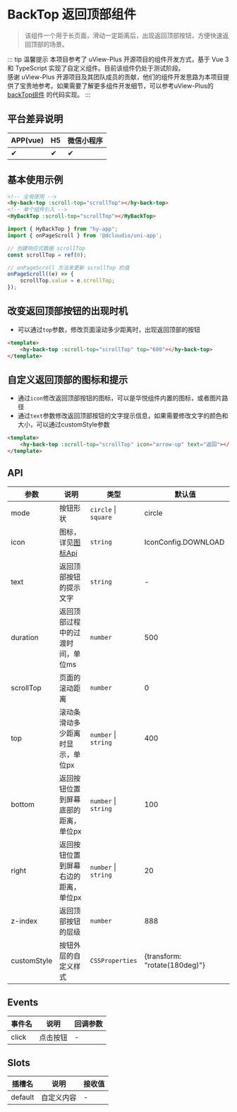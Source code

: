 # BackTop 返回顶部组件
> 该组件一个用于长页面，滑动一定距离后，出现返回顶部按钮，方便快速返回顶部的场景。

::: tip 温馨提示
本项目参考了 uView-Plus 开源项目的组件开发方式，基于 Vue 3 和 TypeScript 实现了自定义组件。目前该组件仍处于测试阶段。<br>
感谢 uView-Plus 开源项目及其团队成员的贡献，他们的组件开发思路为本项目提供了宝贵地参考。如果需要了解更多组件开发细节，可以参考uView-Plus的 [backTop组件](https://uiadmin.net/uview-plus/components/backTop.html) 的代码实现。
:::

## 平台差异说明

| APP(vue) | H5 | 微信小程序 |
|----------|----|-------|
| ✔        | ✔  | ✔     |

## 基本使用示例

```html
<!-- 全局使用 -->
<hy-back-top :scroll-top="scrollTop"></hy-back-top>
<!-- 单个组件引入 -->
<HyBackTop :scroll-top="scrollTop"></HyBackTop>
```
```ts
import { HyBackTop } from "hy-app";
import { onPageScroll } from '@dcloudio/uni-app';

// 创建响应式数据 scrollTop  
const scrollTop = ref(0);

// onPageScroll 方法来更新 scrollTop 的值  
onPageScroll((e) => {
    scrollTop.value = e.scrollTop;
});
```

## 改变返回顶部按钮的出现时机
- 可以通过`top`参数，修改页面滚动多少距离时，出现返回顶部的按钮
```html
<template>
    <hy-back-top :scroll-top="scrollTop" top="600"></hy-back-top>
</template>
```

## 自定义返回顶部的图标和提示
- 通过`icon`修改返回顶部按钮的图标，可以是华悦组件内置的图标，或者图片路径
- 通过`text`参数修改返回顶部按钮的文字提示信息，如果需要修改文字的颜色和大小，可以通过customStyle参数
```html
<template>
    <hy-back-top :scroll-top="scrollTop" icon="arrow-up" text="返回"></hy-back-top>
</template>
```

## API

| 参数          | 说明                       | 类型                   | 默认值                                   |
|-------------|--------------------------|----------------------|---------------------------------------|
| mode        | 按钮形状                     | `circle` \| `square` | circle                                |
| icon        | 图标，详见[图标Api](./icon#api) | `string`             | IconConfig.DOWNLOAD                   |
| text        | 返回顶部按钮的提示文字              | `string`             | -                                     |
| duration    | 返回顶部过程中的过渡时间，单位ms        | `number`             | 500                                   |
| scrollTop   | 页面的滚动距离                  | `number`             | 0                                     |
| top         | 滚动条滑动多少距离时显示，单位px        | `number` \| `string` | 400                                   |
| bottom      | 返回按钮位置到屏幕底部的距离，单位px      | `number` \| `string` | 100                                   |
| right       | 返回按钮位置到屏幕右边的距离，单位px      | `number` \| `string` | 20                                    |
| z-index     | 返回顶部按钮的层级                | `number`             | 888                                   |
| customStyle | 按钮外层的自定义样式               | `CSSProperties`      | \{transform: "rotate(180deg)"\}       |

## Events

| 事件名   | 说明   | 回调参数 |
|-------|------|------|
| click | 点击按钮 | -    |

## Slots

| 插槽名     | 说明    | 接收值 |
|---------|-------|-----|
| default | 自定义内容 | -   |


<demo-model url="pages/components/backTop/backTop"></demo-model>